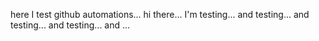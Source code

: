 here I test github automations...
hi there...
I'm testing... and testing...
and testing... and testing...
and ...
